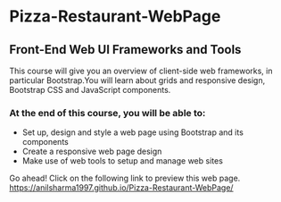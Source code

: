 # Pizza-Restaurant-WebPage

## Front-End Web UI Frameworks and Tools

This course will give you an overview of client-side web frameworks, in particular Bootstrap.You will learn about grids and responsive design, Bootstrap CSS and JavaScript components.

### At the end of this course, you will be able to:

- Set up, design and style a web page using Bootstrap and its components
- Create a responsive web page design
- Make use of web tools to setup and manage web sites

Go ahead! Click on the following link to preview this web page.
 https://anilsharma1997.github.io/Pizza-Restaurant-WebPage/
